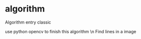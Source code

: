 # algorithm
Algorithm entry classic


use python opencv to finish this algorithm \n
Find lines in a image 
